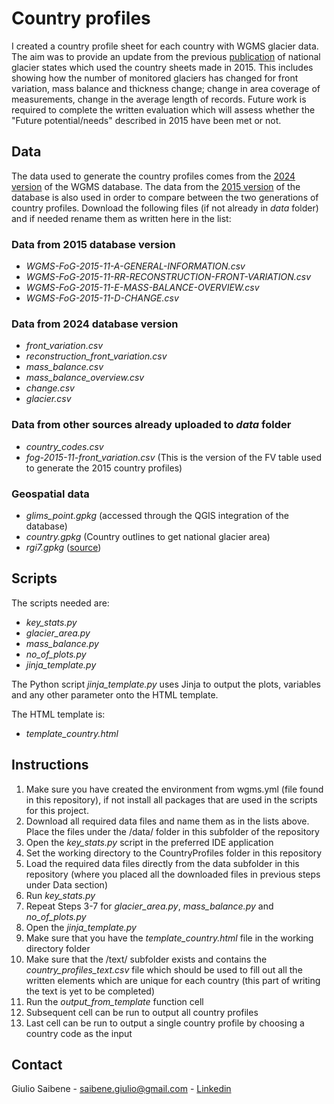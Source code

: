 # Country profiles

I created a country profile sheet for each country with WGMS glacier data. The aim was to provide an update from the previous [publication](https://doi.org/10.1659/mrd-journal-d-19-00021.1) of national glacier states which used the country sheets made in 2015. This includes showing how the number of monitored glaciers has changed for front variation, mass balance and thickness change; change in area coverage of measurements, change in the average length of records. 
Future work is required to complete the written evaluation which will assess whether the "Future potential/needs" described in 2015 have been met or not. 

## Data

The data used to generate the country profiles comes from the [2024 version](https://doi.org/10.5904/wgms-fog-2024-01) of the WGMS database. 
The data from the [2015 version](https://doi.org/10.5904/wgms-fog-2015-11) of the database is also used in order to compare between the two generations of country profiles. Download the following files (if not already in *data* folder) and if needed rename them as written here in the list:

### Data from 2015 database version
- *WGMS-FoG-2015-11-A-GENERAL-INFORMATION.csv*
- *WGMS-FoG-2015-11-RR-RECONSTRUCTION-FRONT-VARIATION.csv*
- *WGMS-FoG-2015-11-E-MASS-BALANCE-OVERVIEW.csv*
- *WGMS-FoG-2015-11-D-CHANGE.csv*

### Data from 2024 database version
- *front_variation.csv*
- *reconstruction_front_variation.csv*
- *mass_balance.csv*
- *mass_balance_overview.csv*
- *change.csv*
- *glacier.csv*

### Data from other sources already uploaded to *data* folder
- *country_codes.csv*
- *fog-2015-11-front_variation.csv* (This is the version of the FV table used to generate the 2015 country profiles)

### Geospatial data
- *glims_point.gpkg* (accessed through the QGIS integration of the database)
- *country.gpkg* (Country outlines to get national glacier area)
- *rgi7.gpkg* ([source](https://nsidc.org/data/nsidc-0770/versions/7))

## Scripts

The scripts needed are:
- *key_stats.py*
- *glacier_area.py*
- *mass_balance.py*
- *no_of_plots.py*
- *jinja_template.py*

The Python script *jinja_template.py* uses Jinja to output the plots, variables and any other parameter onto the HTML template.

The HTML template is:
- *template_country.html*

## Instructions

1. Make sure you have created the environment from wgms.yml (file found in this repository), if not install all packages that are used in the scripts for this project.
2. Download all required data files and name them as in the lists above. Place the files under the /data/ folder in this subfolder of the repository
3. Open the *key_stats.py* script in the preferred IDE application
5. Set the working directory to the CountryProfiles folder in this repository
6. Load the required data files directly from the data subfolder in this repository (where you placed all the downloaded files in previous steps under Data section)
7. Run *key_stats.py*
8. Repeat Steps 3-7 for *glacier_area.py*, *mass_balance.py* and *no_of_plots.py*
9. Open the *jinja_template.py*
10. Make sure that you have the *template_country.html* file in the working directory folder 
11. Make sure that the /text/ subfolder exists and contains the *country_profiles_text.csv* file which should be used to fill out all the written elements which are unique for each country (this part of writing the text is yet to be completed)
12. Run the *output_from_template* function cell
13. Subsequent cell can be run to output all country profiles
14. Last cell can be run to output a single country profile by choosing a country code as the input

## Contact
Giulio Saibene - saibene.giulio@gmail.com - [Linkedin](www.linkedin.com/in/giulio-saibene-b3a858261)
